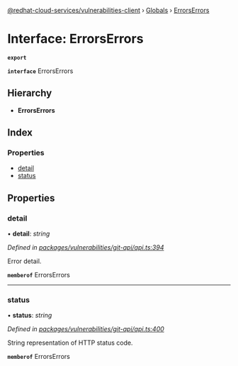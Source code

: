 [@redhat-cloud-services/vulnerabilities-client](../README.md) › [Globals](../globals.md) › [ErrorsErrors](errorserrors.md)

# Interface: ErrorsErrors

**`export`** 

**`interface`** ErrorsErrors

## Hierarchy

* **ErrorsErrors**

## Index

### Properties

* [detail](errorserrors.md#detail)
* [status](errorserrors.md#status)

## Properties

###  detail

• **detail**: *string*

*Defined in [packages/vulnerabilities/git-api/api.ts:394](https://github.com/leSamo/javascript-clients/blob/master/packages/vulnerabilities/git-api/api.ts#L394)*

Error detail.

**`memberof`** ErrorsErrors

___

###  status

• **status**: *string*

*Defined in [packages/vulnerabilities/git-api/api.ts:400](https://github.com/leSamo/javascript-clients/blob/master/packages/vulnerabilities/git-api/api.ts#L400)*

String representation of HTTP status code.

**`memberof`** ErrorsErrors
